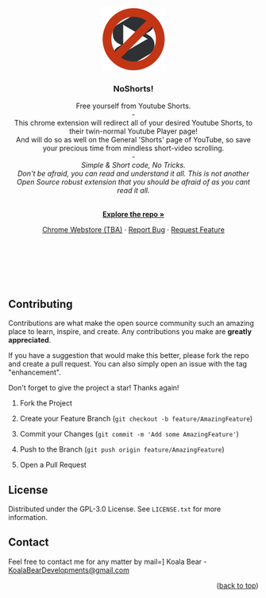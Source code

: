 <a  name="readme-top"></a>  
<br  />

<div  align="center">
<a  href="https://github.com/KoalaBear/NoShorts">
<img  src="icon128.png"  alt="Logo"  width="128"  height="128">
</a>




<h3  align="center">NoShorts!</h3>
<p  align="center">
Free yourself from Youtube Shorts.
<br/>
-<br/>
This chrome extension will redirect all of your desired Youtube Shorts, to their twin-normal Youtube Player page!
<br/>
And will do so as well on the General 'Shorts' page of YouTube, so save your precious time from mindless short-video scrolling.
<br />
-
<br />
<i>Simple & Short code, No Tricks. 
<br/>
Don't be afraid, you can read and understand it all. This is not another Open Source robust extension that you should be afraid of as you cant read it all.</i>
</br>

<br  />

<a  href="https://github.com/KoalaBear/NoShorts"><strong>Explore the repo »</strong></a>


<a  href="https://github.com/KoalaBear/NoShorts">Chrome Webstore (TBA)</a> · <a  href="https://github.com/KoalaBear/NoShorts/issues">Report Bug</a> · <a  href="https://github.com/KoalaBear/NoShorts/issues">Request Feature</a>
<br />

<br />

<br />

<br />

<br />

<br />
</p>
</div>

  
  
  
  
  

<!-- CONTRIBUTING -->
## Contributing
Contributions are what make the open source community such an amazing place to learn, inspire, and create. Any contributions you make are **greatly appreciated**.

If you have a suggestion that would make this better, please fork the repo and create a pull request. You can also simply open an issue with the tag "enhancement".

Don't forget to give the project a star! Thanks again!


1. Fork the Project

2. Create your Feature Branch (`git checkout -b feature/AmazingFeature`)

3. Commit your Changes (`git commit -m 'Add some AmazingFeature'`)

4. Push to the Branch (`git push origin feature/AmazingFeature`)

5. Open a Pull Request

 

<!-- LICENSE -->
## License
Distributed under the GPL-3.0 License. See `LICENSE.txt` for more information.



<!-- CONTACT -->
## Contact
Feel free to contact me for any matter by mail=]
Koala Bear - KoalaBearDevelopments@gmail.com
<p  align="right">(<a  href="#readme-top">back to top</a>)</p>

  
  
